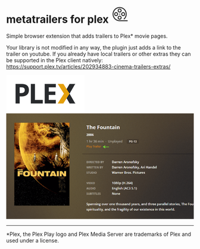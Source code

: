 # metatrailers for plex ![alt tag](https://raw.githubusercontent.com/conceptualspace/metatrailer-for-plex/master/src/img/icon48.png) 

Simple browser extension that adds trailers to Plex* movie pages.

Your library is not modified in any way, the plugin just adds a link to the trailer on youtube. If you already have local trailers or other extras they can be supported in the Plex client natively: https://support.plex.tv/articles/202934883-cinema-trailers-extras/

![alt tag](https://raw.githubusercontent.com/conceptualspace/metatrailer-for-plex/master/plex-logo-flat-small.png)
![alt tag](https://raw.githubusercontent.com/conceptualspace/metatrailer-for-plex/master/screenshot.png)

---

*Plex, the Plex Play logo and Plex Media Server are trademarks of Plex and used under a license.
